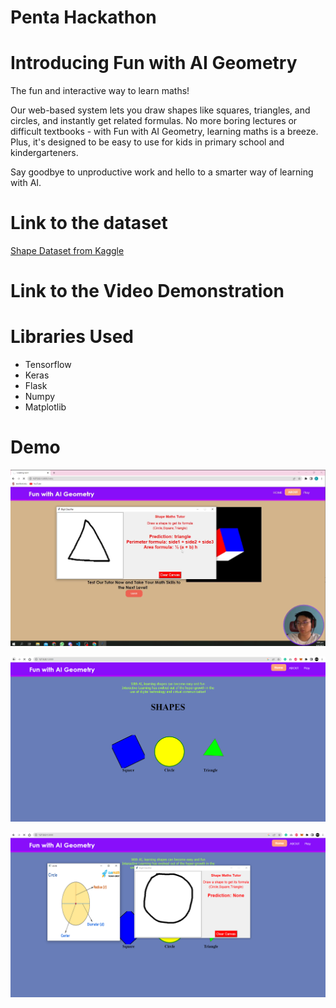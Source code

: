 # Penta Hackathon

# Introducing Fun with AI Geometry

The fun and interactive way to learn maths! 

Our web-based system lets you draw shapes like squares, triangles, and circles, and instantly get related formulas. No more boring lectures or difficult textbooks - with Fun with AI Geometry, learning maths is a breeze. Plus, it's designed to be easy to use for kids in primary school and kindergarteners. 

Say goodbye to unproductive work and hello to a smarter way of learning with AI.

# Link to the dataset
[Shape Dataset from Kaggle](https://www.kaggle.com/smeschke/four-shapes)

# Link to the Video Demonstration


# Libraries Used
* Tensorflow
* Keras
* Flask
* Numpy
* Matplotlib

# Demo
![Sample1](https://github.com/goheesheng/PentaAI/blob/main/sample(1).png?raw=true)

![Sample2](https://github.com/goheesheng/PentaAI/blob/main/sample(2).png?raw=true)

![Sample3](https://github.com/goheesheng/PentaAI/blob/main/sample(3).png?raw=true)


